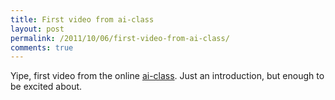 ```yaml
---
title: First video from ai-class
layout: post
permalink: /2011/10/06/first-video-from-ai-class/
comments: true
---
```

Yipe, first video from the online [ai-class](http://www.ai-class.com/). Just an introduction, but enough to be excited about.